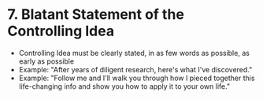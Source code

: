 # 7. Blatant Statement of the Controlling Idea

* Controlling Idea must be clearly stated, in as few words as possible, as early as possible
* Example: "After years of diligent research, here's what I've discovered."
* Example: "Follow me and I'll walk you through how I pieced together this life-changing info and show you how to apply it to your own life."


